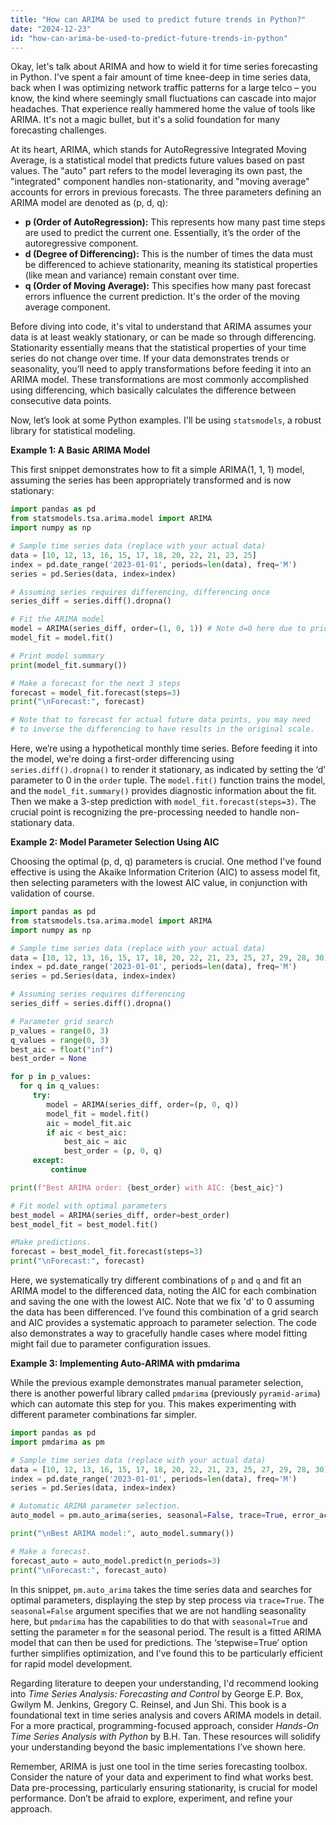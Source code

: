 ```yaml
---
title: "How can ARIMA be used to predict future trends in Python?"
date: "2024-12-23"
id: "how-can-arima-be-used-to-predict-future-trends-in-python"
---
```


Okay, let's talk about ARIMA and how to wield it for time series forecasting in Python. I've spent a fair amount of time knee-deep in time series data, back when I was optimizing network traffic patterns for a large telco – you know, the kind where seemingly small fluctuations can cascade into major headaches. That experience really hammered home the value of tools like ARIMA. It's not a magic bullet, but it's a solid foundation for many forecasting challenges.

At its heart, ARIMA, which stands for AutoRegressive Integrated Moving Average, is a statistical model that predicts future values based on past values. The "auto" part refers to the model leveraging its own past, the "integrated" component handles non-stationarity, and "moving average" accounts for errors in previous forecasts. The three parameters defining an ARIMA model are denoted as (p, d, q):

*   **p (Order of AutoRegression):** This represents how many past time steps are used to predict the current one. Essentially, it’s the order of the autoregressive component.
*   **d (Degree of Differencing):** This is the number of times the data must be differenced to achieve stationarity, meaning its statistical properties (like mean and variance) remain constant over time.
*   **q (Order of Moving Average):** This specifies how many past forecast errors influence the current prediction. It's the order of the moving average component.

Before diving into code, it's vital to understand that ARIMA assumes your data is at least weakly stationary, or can be made so through differencing. Stationarity essentially means that the statistical properties of your time series do not change over time. If your data demonstrates trends or seasonality, you’ll need to apply transformations before feeding it into an ARIMA model. These transformations are most commonly accomplished using differencing, which basically calculates the difference between consecutive data points.

Now, let’s look at some Python examples. I'll be using `statsmodels`, a robust library for statistical modeling.

**Example 1: A Basic ARIMA Model**

This first snippet demonstrates how to fit a simple ARIMA(1, 1, 1) model, assuming the series has been appropriately transformed and is now stationary:

```python
import pandas as pd
from statsmodels.tsa.arima.model import ARIMA
import numpy as np

# Sample time series data (replace with your actual data)
data = [10, 12, 13, 16, 15, 17, 18, 20, 22, 21, 23, 25]
index = pd.date_range('2023-01-01', periods=len(data), freq='M')
series = pd.Series(data, index=index)

# Assuming series requires differencing, differencing once
series_diff = series.diff().dropna()

# Fit the ARIMA model
model = ARIMA(series_diff, order=(1, 0, 1)) # Note d=0 here due to prior differencing
model_fit = model.fit()

# Print model summary
print(model_fit.summary())

# Make a forecast for the next 3 steps
forecast = model_fit.forecast(steps=3)
print("\nForecast:", forecast)

# Note that to forecast for actual future data points, you may need
# to inverse the differencing to have results in the original scale.
```

Here, we’re using a hypothetical monthly time series. Before feeding it into the model, we're doing a first-order differencing using `series.diff().dropna()` to render it stationary, as indicated by setting the ‘d’ parameter to 0 in the `order` tuple. The `model.fit()` function trains the model, and the `model_fit.summary()` provides diagnostic information about the fit. Then we make a 3-step prediction with `model_fit.forecast(steps=3)`. The crucial point is recognizing the pre-processing needed to handle non-stationary data.

**Example 2: Model Parameter Selection Using AIC**

Choosing the optimal (p, d, q) parameters is crucial. One method I've found effective is using the Akaike Information Criterion (AIC) to assess model fit, then selecting parameters with the lowest AIC value, in conjunction with validation of course.

```python
import pandas as pd
from statsmodels.tsa.arima.model import ARIMA
import numpy as np

# Sample time series data (replace with your actual data)
data = [10, 12, 13, 16, 15, 17, 18, 20, 22, 21, 23, 25, 27, 29, 28, 30]
index = pd.date_range('2023-01-01', periods=len(data), freq='M')
series = pd.Series(data, index=index)

# Assuming series requires differencing
series_diff = series.diff().dropna()

# Parameter grid search
p_values = range(0, 3)
q_values = range(0, 3)
best_aic = float("inf")
best_order = None

for p in p_values:
  for q in q_values:
     try:
        model = ARIMA(series_diff, order=(p, 0, q))
        model_fit = model.fit()
        aic = model_fit.aic
        if aic < best_aic:
            best_aic = aic
            best_order = (p, 0, q)
     except:
         continue

print(f"Best ARIMA order: {best_order} with AIC: {best_aic}")

# Fit model with optimal parameters
best_model = ARIMA(series_diff, order=best_order)
best_model_fit = best_model.fit()

#Make predictions.
forecast = best_model_fit.forecast(steps=3)
print("\nForecast:", forecast)

```

Here, we systematically try different combinations of `p` and `q` and fit an ARIMA model to the differenced data, noting the AIC for each combination and saving the one with the lowest AIC. Note that we fix 'd' to 0 assuming the data has been differenced. I’ve found this combination of a grid search and AIC provides a systematic approach to parameter selection. The code also demonstrates a way to gracefully handle cases where model fitting might fail due to parameter configuration issues.

**Example 3: Implementing Auto-ARIMA with pmdarima**

While the previous example demonstrates manual parameter selection, there is another powerful library called `pmdarima` (previously `pyramid-arima`) which can automate this step for you. This makes experimenting with different parameter combinations far simpler.

```python
import pandas as pd
import pmdarima as pm

# Sample time series data (replace with your actual data)
data = [10, 12, 13, 16, 15, 17, 18, 20, 22, 21, 23, 25, 27, 29, 28, 30]
index = pd.date_range('2023-01-01', periods=len(data), freq='M')
series = pd.Series(data, index=index)

# Automatic ARIMA parameter selection.
auto_model = pm.auto_arima(series, seasonal=False, trace=True, error_action='ignore', suppress_warnings=True, stepwise=True)

print("\nBest ARIMA model:", auto_model.summary())

# Make a forecast.
forecast_auto = auto_model.predict(n_periods=3)
print("\nForecast:", forecast_auto)
```

In this snippet, `pm.auto_arima` takes the time series data and searches for optimal parameters, displaying the step by step process via `trace=True`. The `seasonal=False` argument specifies that we are not handling seasonality here, but `pmdarima` has the capabilities to do that with `seasonal=True` and setting the parameter `m` for the seasonal period. The result is a fitted ARIMA model that can then be used for predictions. The ‘stepwise=True’ option further simplifies optimization, and I’ve found this to be particularly efficient for rapid model development.

Regarding literature to deepen your understanding, I'd recommend looking into *Time Series Analysis: Forecasting and Control* by George E.P. Box, Gwilym M. Jenkins, Gregory C. Reinsel, and Jun Shi. This book is a foundational text in time series analysis and covers ARIMA models in detail. For a more practical, programming-focused approach, consider *Hands-On Time Series Analysis with Python* by B.H. Tan. These resources will solidify your understanding beyond the basic implementations I’ve shown here.

Remember, ARIMA is just one tool in the time series forecasting toolbox. Consider the nature of your data and experiment to find what works best. Data pre-processing, particularly ensuring stationarity, is crucial for model performance. Don’t be afraid to explore, experiment, and refine your approach.
